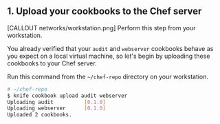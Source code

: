 ## 1. Upload your cookbooks to the Chef server

[CALLOUT networks/workstation.png] Perform this step from your workstation.

You already verified that your `audit` and `webserver` cookbooks behave as you expect on a local virtual machine, so let's begin by uploading these cookbooks to your Chef server.

Run this command from the <code class="file-path">~/chef-repo</code> directory on your workstation.

```bash
# ~/chef-repo
$ knife cookbook upload audit webserver
Uploading audit          [0.1.0]
Uploading webserver      [0.1.0]
Uploaded 2 cookbooks.
```
